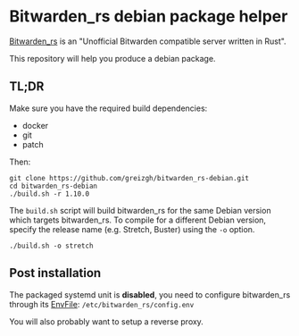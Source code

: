 # Bitwarden_rs debian package helper

[Bitwarden_rs](https://github.com/dani-garcia/bitwarden_rs) is an "Unofficial Bitwarden compatible server written in Rust".

This repository will help you produce a debian package.

## TL;DR

Make sure you have the required build dependencies:
* docker
* git
* patch

Then:

```
git clone https://github.com/greizgh/bitwarden_rs-debian.git
cd bitwarden_rs-debian
./build.sh -r 1.10.0
```

The `build.sh` script will build bitwarden_rs for the same Debian version which targets bitwarden_rs.
To compile for a different Debian version, specify the release name (e.g. Stretch, Buster) using the `-o` option.

```
./build.sh -o stretch
```

## Post installation

The packaged systemd unit is **disabled**, you need to configure bitwarden_rs through its
[EnvFile](https://www.freedesktop.org/software/systemd/man/systemd.service.html#Command%20lines):
`/etc/bitwarden_rs/config.env`

You will also probably want to setup a reverse proxy.
